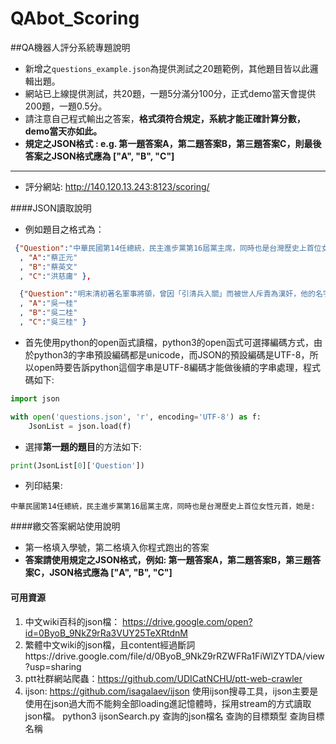 # QAbot_Scoring
##QA機器人評分系統專題說明

- 新增之`questions_example.json`為提供測試之20題範例，其他題目皆以此邏輯出題。
- 網站已上線提供測試，共20題，一題5分滿分100分，正式demo當天會提供200題，一題0.5分。
- 請注意自己程式輸出之答案，**格式須符合規定，系統才能正確計算分數，demo當天亦如此。**
- **規定之JSON格式 : e.g. 第一題答案A，第二題答案B，第三題答案C，則最後答案之JSON格式應為 ["A", "B", "C"]**

---

- 評分網站: <http://140.120.13.243:8123/scoring/>

####JSON讀取說明
- 例如題目之格式為：
```json
 {"Question":"中華民國第14任總統，民主進步黨第16屆黨主席，同時也是台灣歷史上首位女性元首，她是:" 
  , "A":"蔡正元"
  , "B":"蔡英文"
  , "C":"洪慈庸" },

  {"Question":"明末清初著名軍事將領，曾因「引清兵入關」而被世人斥責為漢奸，他的名字叫做:" 
  , "A":"吳一桂"
  , "B":"吳二桂"
  , "C":"吳三桂" }
```
- 首先使用python的open函式讀檔，python3的open函式可選擇編碼方式，由於python3的字串預設編碼都是unicode，而JSON的預設編碼是UTF-8，所以open時要告訴python這個字串是UTF-8編碼才能做後續的字串處理，程式碼如下:
```python
import json

with open('questions.json', 'r', encoding='UTF-8') as f:
	JsonList = json.load(f)
```

- 選擇**第一題的題目**的方法如下:
```python
print(JsonList[0]['Question'])
```
- 列印結果:
```
中華民國第14任總統，民主進步黨第16屆黨主席，同時也是台灣歷史上首位女性元首，她是:
```

####繳交答案網站使用說明
- 第一格填入學號，第二格填入你程式跑出的答案
- **答案請使用規定之JSON格式，例如: 第一題答案A，第二題答案B，第三題答案C，JSON格式應為 ["A", "B", "C"]**

#### 可用資源
1. 中文wiki百科的json檔： https://drive.google.com/open?id=0ByoB_9NkZ9rRa3VUY25TeXRtdnM
2. 繁體中文wiki的json檔，且content經過斷詞https://drive.google.com/file/d/0ByoB_9NkZ9rRZWFRa1FiWlZYTDA/view?usp=sharing  
3. ptt社群網站爬蟲：https://github.com/UDICatNCHU/ptt-web-crawler
4. ijson: https://github.com/isagalaev/ijson
   使用ijson搜尋工具，ijson主要是使用在json過大而不能夠全部loading進記憶體時，採用stream的方式讀取json檔。
	python3 ijsonSearch.py 查詢的json檔名 查詢的目標類型 查詢目標名稱
